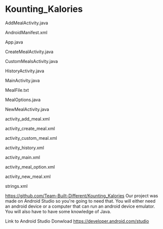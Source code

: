 # Kounting_Kalories 
AddMealActivity.java

AndroidManifest.xml

App.java

CreateMealActivity.java

CustomMealsActivity.java

HistoryActivity.java

MainActivity.java

MealFile.txt

MealOptions.java

NewMealActivity.java


activity_add_meal.xml

activity_create_meal.xml

activity_custom_meal.xml

activity_history.xml

activity_main.xml

activity_meal_option.xml

activity_new_meal.xml

strings.xml


https://github.com/Team-Built-Different/Kounting_Kalories
Our project was made on Android Studio so you're going to need that.
You will either need an android device or a computer that can run an android device emulator.
You will also have to have some knowledge of Java. 

Link to Android Studio Donwload 
https://developer.android.com/studio
